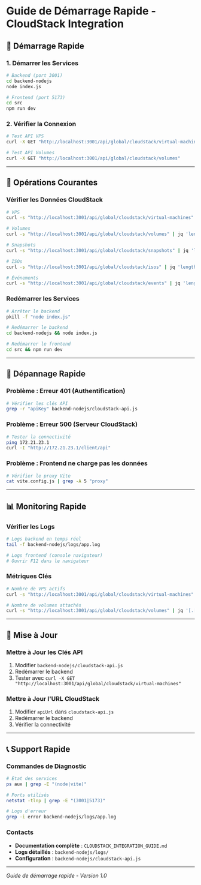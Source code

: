 # Guide de Démarrage Rapide - CloudStack Integration

## 🚀 Démarrage Rapide

### 1. Démarrer les Services
```bash
# Backend (port 3001)
cd backend-nodejs
node index.js

# Frontend (port 5173)
cd src
npm run dev
```

### 2. Vérifier la Connexion
```bash
# Test API VPS
curl -X GET "http://localhost:3001/api/global/cloudstack/virtual-machines"

# Test API Volumes
curl -X GET "http://localhost:3001/api/global/cloudstack/volumes"
```

---

## 🔧 Opérations Courantes

### Vérifier les Données CloudStack
```bash
# VPS
curl -s "http://localhost:3001/api/global/cloudstack/virtual-machines" | jq 'length'

# Volumes
curl -s "http://localhost:3001/api/global/cloudstack/volumes" | jq 'length'

# Snapshots
curl -s "http://localhost:3001/api/global/cloudstack/snapshots" | jq 'length'

# ISOs
curl -s "http://localhost:3001/api/global/cloudstack/isos" | jq 'length'

# Événements
curl -s "http://localhost:3001/api/global/cloudstack/events" | jq 'length'
```

### Redémarrer les Services
```bash
# Arrêter le backend
pkill -f "node index.js"

# Redémarrer le backend
cd backend-nodejs && node index.js

# Redémarrer le frontend
cd src && npm run dev
```

---

## 🐛 Dépannage Rapide

### Problème : Erreur 401 (Authentification)
```bash
# Vérifier les clés API
grep -r "apiKey" backend-nodejs/cloudstack-api.js
```

### Problème : Erreur 500 (Serveur CloudStack)
```bash
# Tester la connectivité
ping 172.21.23.1
curl -I "http://172.21.23.1/client/api"
```

### Problème : Frontend ne charge pas les données
```bash
# Vérifier le proxy Vite
cat vite.config.js | grep -A 5 "proxy"
```

---

## 📊 Monitoring Rapide

### Vérifier les Logs
```bash
# Logs backend en temps réel
tail -f backend-nodejs/logs/app.log

# Logs frontend (console navigateur)
# Ouvrir F12 dans le navigateur
```

### Métriques Clés
```bash
# Nombre de VPS actifs
curl -s "http://localhost:3001/api/global/cloudstack/virtual-machines" | jq '[.[] | select(.state == "Running")] | length'

# Nombre de volumes attachés
curl -s "http://localhost:3001/api/global/cloudstack/volumes" | jq '[.[] | select(.vmname != null)] | length'
```

---

## 🔄 Mise à Jour

### Mettre à Jour les Clés API
1. Modifier `backend-nodejs/cloudstack-api.js`
2. Redémarrer le backend
3. Tester avec `curl -X GET "http://localhost:3001/api/global/cloudstack/virtual-machines"`

### Mettre à Jour l'URL CloudStack
1. Modifier `apiUrl` dans `cloudstack-api.js`
2. Redémarrer le backend
3. Vérifier la connectivité

---

## 📞 Support Rapide

### Commandes de Diagnostic
```bash
# État des services
ps aux | grep -E "(node|vite)"

# Ports utilisés
netstat -tlnp | grep -E "(3001|5173)"

# Logs d'erreur
grep -i error backend-nodejs/logs/app.log
```

### Contacts
- **Documentation complète** : `CLOUDSTACK_INTEGRATION_GUIDE.md`
- **Logs détaillés** : `backend-nodejs/logs/`
- **Configuration** : `backend-nodejs/cloudstack-api.js`

---

*Guide de démarrage rapide - Version 1.0*
